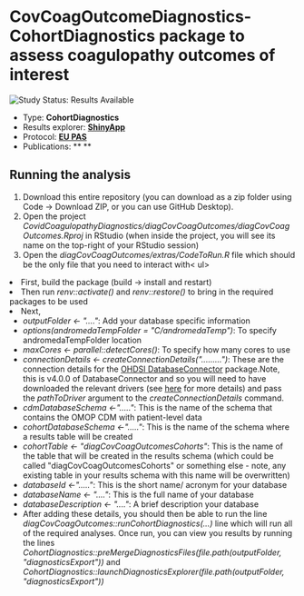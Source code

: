 CovCoagOutcomeDiagnostics- CohortDiagnostics package to assess coagulopathy outcomes of interest
========================================================================================================================================================

<img src="https://img.shields.io/badge/Study%20Status-Results%20Available-yellow.svg" alt="Study Status: Results Available">

- Type: **CohortDiagnostics**
- Results explorer: **[ShinyApp](https://livedataoxford.shinyapps.io/CovCoagOutcomesCohorts/)**
- Protocol: **[EU PAS](http://www.encepp.eu/encepp/viewResource.htm?id=40642)**
- Publications: ** **

## Running the analysis
1) Download this entire repository (you can download as a zip folder using Code -> Download ZIP, or you can use GitHub Desktop). 
2) Open the project <i>CovidCoagulopathyDiagnostics/diagCovCoagOutcomes/diagCovCoagOutcomes.Rproj</i> in RStudio (when inside the project, you will see its name on the top-right of your RStudio session)
3) Open the <i>diagCovCoagOutcomes/extras/CodeToRun.R</i> file which should be the only file that you need to interact with< ul>
<li> First, build the package (build -> install and restart)</li> 
<li> Then run <i>renv::activate()</i> and <i>renv::restore()</i> to bring in the required packages to be used</li> 
<li> Next, <ul>
<li> <i>outputFolder <- "...."</i>: Add your database specific information</li> 
<li> <i>options(andromedaTempFolder = "C/andromedaTemp")</i>: To specify andromedaTempFolder location </li> 
<li> <i>maxCores <- parallel::detectCores()</i>: To specify how many cores to use</li> 
<li> <i>connectionDetails <- createConnectionDetails(".........")</i>: These are the connection details for the 
<a href="http://ohdsi.github.io/DatabaseConnector">OHDSI DatabaseConnector</a> package.Note, this is v4.0.0 of DatabaseConnector and so you will need to have downloaded the relevant drivers (see <a href="http://ohdsi.github.io/DatabaseConnector/articles/UsingDatabaseConnector.html">here</a> for more details) and pass the <i>pathToDriver</i> argument to the <i>createConnectionDetails</i> command.</li>
<li><i>cdmDatabaseSchema <-"....."</i>: This is the name of the schema that contains the OMOP CDM with patient-level data </li> 
<li><i>cohortDatabaseSchema <-"....."</i>: This is the name of the schema where a results table will be created </li>
<li><i>cohortTable   <- "diagCovCoagOutcomesCohorts"</i>: This is the name of the table that will be created in the results schema (which could be called "diagCovCoagOutcomesCohorts" or something else - note, any existing table in your results schema with this name will be overwritten) </li> 
<li><i>databaseId <-"....."</i>: This is the short name/ acronym for your database</li>  
<li><i>databaseName <- "...."</i>: This is the full name of your database</li>  
<li><i>databaseDescription <- "...."</i>: A brief description your database</li>  
<li>After adding these details, you should then be able to run the line <i>diagCovCoagOutcomes::runCohortDiagnostics(...)</i> line which will run all of the required analyses. Once run, you can view you results by running the lines <i>CohortDiagnostics::preMergeDiagnosticsFiles(file.path(outputFolder, "diagnosticsExport"))</i> and <i>CohortDiagnostics::launchDiagnosticsExplorer(file.path(outputFolder, "diagnosticsExport"))</i></li> </ul>
